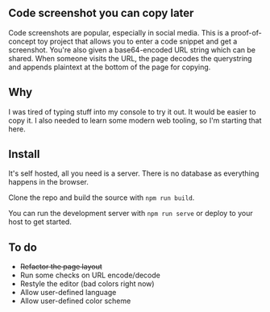 ## Code screenshot you can copy later

Code screenshots are popular, especially in social media. This is a proof-of-concept toy project that allows you to enter a code snippet and get a screenshot. You're also given a base64-encoded URL string which can be shared. When someone visits the URL, the page decodes the querystring and appends plaintext at the bottom of the page for copying.

## Why

I was tired of typing stuff into my console to try it out. It would be easier to copy it. I also needed to learn some modern web tooling, so I'm starting that here. 

## Install

It's self hosted, all you need is a server. There is no database as everything happens in the browser.

Clone the repo and build the source with `npm run build`.

You can run the development server with `npm run serve` or deploy to your host to get started.

## To do

- ~~Refactor the page layout~~
- Run some checks on URL encode/decode
- Restyle the editor (bad colors right now)
- Allow user-defined language
- Allow user-defined color scheme

  
